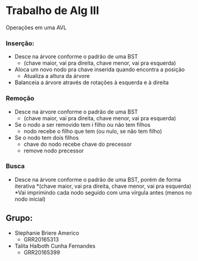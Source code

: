 # Trabalho de Alg III
Operações em uma AVL
### Inserção:
* Desce na árvore conforme o padrão de uma BST 
    * (chave maior, vai pra direita, chave menor, vai pra esquerda)
* Aloca um novo nodo pra chave inserida quando encontra a posição
    * Atualiza a altura da árvore
* Balanceia a árvore através de rotações à esquerda e à direita


### Remoção
* Desce na árvore conforme o padrão de uma BST  
    * (chave maior, vai pra direita, chave menor, vai pra esquerda)
* Se o nodo a ser removido tem i filho ou não tem filhos
   *  nodo recebe o filho que tem (ou nulo, se não tem filho)
* Se o nodo tem dois filhos
    * chave do nodo recebe chave do precessor
    * remove nodo precessor


### Busca 
* Desce na árvore conforme o padrão de uma BST, porém de forma iterativa
    *(chave maior, vai pra direita, chave menor, vai pra esquerda)
*Vai imprimindo cada nodo seguido com uma vírgula antes (menos no nodo inicial)


## Grupo:
* Stephanie Briere Americo
    * GRR20165313 
* Talita Halboth Cunha Fernandes
    * GRR20165399
